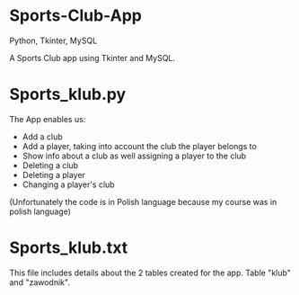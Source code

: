 # Sports-Club-App
Python, Tkinter, MySQL

A Sports Club app using Tkinter and MySQL.

# Sports_klub.py
The App enables us:
- Add a club
- Add a player, taking into account the club the player belongs to
- Show info about a club as well assigning a player to the club
- Deleting a club
- Deleting a player
- Changing a player's club

(Unfortunately the code is in Polish language because my course was in polish language)

# Sports_klub.txt
This file includes details about the 2 tables created for the app. Table "klub" and "zawodnik".
